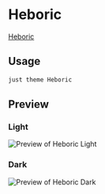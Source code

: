 # Heboric

[Heboric](https://github.com/nhrrs)

## Usage

```bash
just theme Heboric
```

## Preview

### Light

![Preview of Heboric Light](preview-light.png)

### Dark

![Preview of Heboric Dark](preview-dark.png)
